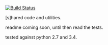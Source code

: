 [![Build Status](https://travis-ci.org/nathants/s.svg?branch=master)](https://travis-ci.org/nathants/s)

[s]hared code and utilities.

readme coming soon, until then read the tests.

tested against python 2.7 and 3.4.
